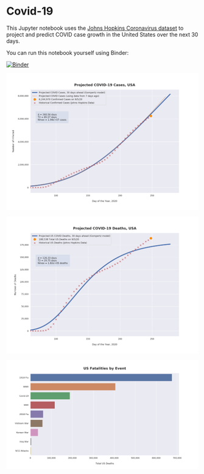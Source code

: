 # Covid-19

This Jupyter notebook uses the [Johns Hopkins Coronavirus dataset](https://github.com/CSSEGISandData/COVID-19/blob/master/README.md) to project and predict COVID case growth in the United States over the next 30 days.

You can run this notebook yourself using Binder:

[![Binder](https://mybinder.org/badge_logo.svg)](https://mybinder.org/v2/gh/bws428/covid-19/master?filepath=covid-projections.nbconvert.ipynb)

![Projected Cases plot](https://raw.githubusercontent.com/bws428/covid-19/master/charts/covid-9.5.20.png)

![Projected Deaths plot](https://raw.githubusercontent.com/bws428/covid-19/master/charts/covid-deaths-9.5.20.png)

![Casualties plot](https://raw.githubusercontent.com/bws428/covid-19/master/charts/casualties.png)

